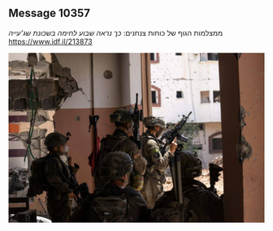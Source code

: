 ## Message 10357

ממצלמות הגוף של כוחות צנחנים: 
*כך נראה שבוע לחימה בשכונת שג'עייה*
 https://www.idf.il/213873

![Photo](./10357/10357_photo.jpg)

